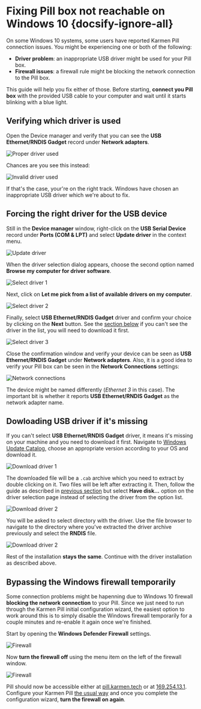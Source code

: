 # Fixing Pill box not reachable on Windows 10 {docsify-ignore-all}

On some Windows 10 systems, some users have reported Karmen Pill connection
issues. You might be experiencing one or both of the following:

* **Driver problem**: an inappropriate USB driver might be used for your Pill
  box.
* **Firewall issues**: a firewall rule might be blocking the network connection
  to the Pill box.

This guide will help you fix either of those. Before starting, **connect you
Pill box** with the provided USB cable to your computer and wait until it starts
blinking with a blue light.

## Verifying which driver is used

Open the Device manager and verify that you can see the **USB Ethernet/RNDIS
Gadget** record under **Network adapters**.

<div class="center">

![Proper driver used](_media/pill-win10/device-manager-1.jpg)

</div>

Chances are you see this instead:

<div class="center">

![Invalid driver used](_media/pill-win10/device-manager-2.jpg)

</div>

If that's the case, your're on the right track. Windows have chosen an
inappropriate USB driver which we're about to fix.

## Forcing the right driver for the USB device

Still in the **Device manager** window, right-click on the **USB Serial Device**
record under **Ports (COM & LPT)** and select **Update driver** in the context
menu.

<div class="center">

![Update driver](_media/pill-win10/device-manager-3.jpg)

</div>

When the driver selection dialog appears, choose the second option named
**Browse my computer for driver software**.

<div class="center">

![Select driver 1](_media/pill-win10/update-driver-1.jpg)

</div>

Next, click on **Let me pick from a list of available drivers on my computer**.

<div class="center">

![Select driver 2](_media/pill-win10/update-driver-2.jpg)

</div>

Finally, select **USB Ethernet/RNDIS Gadget** driver and confirm your choice by
clicking on the **Next** button. See the [section
below](pill-win10.md?id=dowloading-usb-driver-if-it39s-missing) if you can't see
the driver in the list, you will need to download it first.

<div class="center">

![Select driver 3](_media/pill-win10/update-driver-3.jpg)

</div>

Close the confirmation window and verify your device can be seen as **USB
Ethernet/RNDIS Gadget** under **Network adapters**. Also, it is a good idea to
verify your Pill box can be seen in the **Network Connections** settings:

<div class="center">

![Network connections](_media/pill-win10/network-connections-1.jpg)

</div>

The device might be named differently (*Ethernet 3* in this case). The important
bit is whether it reports **USB Ethernet/RNDIS Gadget** as the network adapter
name.

## Dowloading USB driver if it's missing

If you can't select **USB Ethernet/RNDIS Gadget** driver, it means it's missing
on your machine and you need to download it first. Navigate to [Windows Update
Catalog](https://www.catalog.update.microsoft.com/Search.aspx?q=usb%20vid_0525%20pid_a4a2),
choose an appropriate version according to your OS and download it.

<div class="center">

![Download driver 1](_media/pill-win10/download-driver-1.jpg)

</div>

The downloaded file will be a `.cab` archive which you need to extract by double
clicking on it. Two files will be left after extracting it. Then, follow the
guide as described in [previous
section](pill-win10.md?id=forcing-the-right-driver-for-the-usb-device) but
select **Have disk...** option on the driver selection page instead of selecting
the driver from the option list.

<div class="center">

![Download driver 2](_media/pill-win10/download-driver-3.jpg)

</div>

You will be asked to select directory with the driver. Use the file browser to
navigate to the directory where you've extracted the driver archive previously
and select the **RNDIS** file.

<div class="center">

![Download driver 2](_media/pill-win10/download-driver-4.jpg)

</div>

Rest of the installation **stays the same**. Continue with the driver installation
as described above.


## Bypassing the Windows firewall temporarily

Some connection problems might be hapenning due to Windows 10 firewall
**blocking the network connection** to your Pill. Since we just need to run
through the Karmen Pill initial configuration wizard, the easiest option to work
around this is to simply disable the Windows firewall temporarily for a couple
minutes and re-enable it again once we're finished.

Start by opening the **Windows Defender Firewall** settings.

<div class="center">

![Firewall](_media/pill-win10/firewall-0.jpg)

</div>

Now **turn the firewall off** using the menu item on the left of the firewall
window.

<div class="center">

![Firewall](_media/pill-win10/firewall-1.jpg)

</div>

Pill should now be accessible either at
[pill.karmen.tech](http://pill.karmen.tech) or at
[169.254.13.1](http://169.254.13.1). Configure your Karmen Pill [the usual
way](pill-getting-started.md?id=initial-configuration) and once you complete the
configuration wizard, **turn the firewall on again**.

